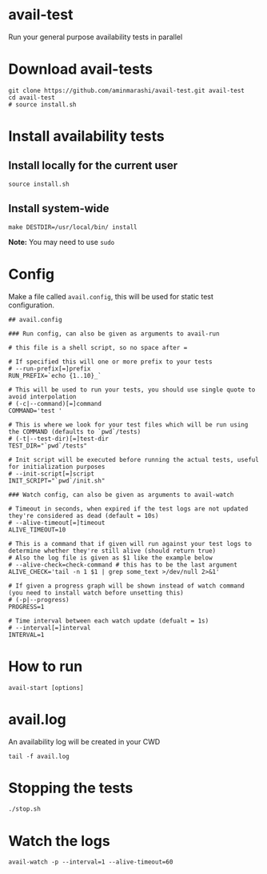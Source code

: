 # avail-test
Run your general purpose availability tests in parallel

# Download avail-tests

```
git clone https://github.com/aminmarashi/avail-test.git avail-test
cd avail-test
# source install.sh
```

# Install availability tests

## Install locally for the current user

```
source install.sh
```

## Install system-wide

```
make DESTDIR=/usr/local/bin/ install
```

**Note:** You may need to use `sudo`

# Config

Make a file called `avail.config`, this will be used for static test configuration.

```
## avail.config

### Run config, can also be given as arguments to avail-run

# this file is a shell script, so no space after =

# If specified this will one or more prefix to your tests
# --run-prefix[=]prefix
RUN_PREFIX=`echo {1..10}_`

# This will be used to run your tests, you should use single quote to avoid interpolation
# (-c|--command)[=]command
COMMAND='test '

# This is where we look for your test files which will be run using the COMMAND (defaults to `pwd`/tests)
# (-t|--test-dir)[=]test-dir
TEST_DIR="`pwd`/tests"

# Init script will be executed before running the actual tests, useful for initialization purposes
# --init-script[=]script
INIT_SCRIPT="`pwd`/init.sh"

### Watch config, can also be given as arguments to avail-watch

# Timeout in seconds, when expired if the test logs are not updated they're considered as dead (default = 10s)
# --alive-timeout[=]timeout
ALIVE_TIMEOUT=10

# This is a command that if given will run against your test logs to determine whether they're still alive (should return true)
# Also the log file is given as $1 like the example below
# --alive-check=check-command # this has to be the last argument 
ALIVE_CHECK='tail -n 1 $1 | grep some_text >/dev/null 2>&1'

# If given a progress graph will be shown instead of watch command (you need to install watch before unsetting this)
# (-p|--progress)
PROGRESS=1

# Time interval between each watch update (defualt = 1s)
# --interval[=]interval
INTERVAL=1
```

# How to run

```
avail-start [options]
```

# avail.log

An availability log will be created in your CWD

```
tail -f avail.log
```

# Stopping the tests

```
./stop.sh
```

# Watch the logs

```
avail-watch -p --interval=1 --alive-timeout=60
```
